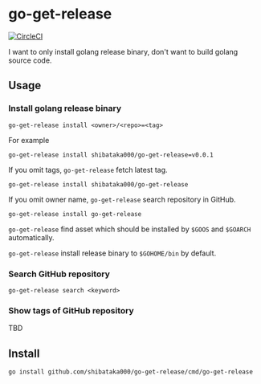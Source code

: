 # go-get-release

[![CircleCI](https://circleci.com/gh/shibataka000/go-get-release.svg?style=shield)](https://circleci.com/gh/shibataka000/go-get-release)

I want to only install golang release binary, don't want to build golang source code.

## Usage

### Install golang release binary
```
go-get-release install <owner>/<repo>=<tag>
```

For example

```
go-get-release install shibataka000/go-get-release=v0.0.1
```

If you omit tags, `go-get-release` fetch latest tag.

```
go-get-release install shibataka000/go-get-release
```

If you omit owner name, `go-get-release` search repository in GitHub.

```
go-get-release install go-get-release
```

`go-get-release` find asset which should be installed by `$GOOS` and `$GOARCH` automatically.

`go-get-release` install release binary to `$GOHOME/bin` by default.

### Search GitHub repository
```
go-get-release search <keyword>
```

### Show tags of GitHub repository
TBD

## Install
```
go install github.com/shibataka000/go-get-release/cmd/go-get-release
```
